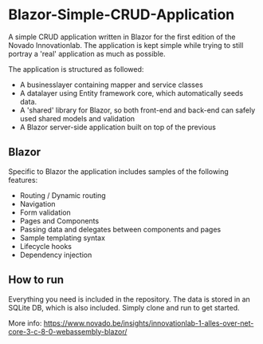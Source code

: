 # Blazor-Simple-CRUD-Application

A simple CRUD application written in Blazor for the first edition of the Novado Innovationlab.
The application is kept simple while trying to still portray a 'real' application as much as possible.

The application is structured as followed:
* A businesslayer containing mapper and service classes
* A datalayer using Entity framework core, which automatically seeds data.
* A 'shared' library for Blazor, so both front-end and back-end can safely used shared models and validation 
* A Blazor server-side application built on top of the previous

## Blazor
Specific to Blazor the application includes samples of the following features:
* Routing / Dynamic routing
* Navigation
* Form validation
* Pages and Components
* Passing data and delegates between components and pages
* Sample templating syntax
* Lifecycle hooks
* Dependency injection

## How to run
Everything you need is included in the repository. The data is stored in an SQLite DB, which is also included. Simply clone and run to get started.

More info: https://www.novado.be/insights/innovationlab-1-alles-over-net-core-3-c-8-0-webassembly-blazor/
